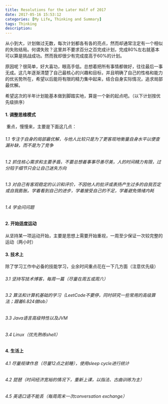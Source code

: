 ```yaml
---
title: Resolutions for the Later Half of 2017
date: 2017-05-16 15:53:12
categories: [My Life, Thinking and Summary]
tags: Thinking
description:
---
```


从小到大，计划做过无数，每次计划都各有各的亮点，然而却通常注定有一个相似的失败结局。何谓失败？这里并不要求百分之百完成计划，完成80%左右就基本可以算是挑战成功。然而我却很少有完成度高于60%的计划。

原因呢？很简单，好大喜功，眼高手低。总想着把所有事情都做好，往往最后一事无成。这几年逐渐清楚了自己最核心的兴趣和目标，并且明确了自己的性格和能力的优劣势所在，希望以后能将有限的精力集中起来，结合自身实际情况，追求局部最优解。

希望这次的半年计划能基本做到脚踏实地，算是一个新的起点吧。（以下计划按优先级排序）

<!-- more -->

#### 1. 调整思维模式

​	重点，慢慢来，主要是下面这几点：

###### 1.1 专注于自身的局部最优解，与他人比较只是为了更客观地衡量自身水平以便查漏补缺，而不是为了竞争

###### 1.2 抓住核心需求和主要矛盾，不要总想着事事尽善尽美，人的时间精力有限，过分陷于细节只会让自己迷失方向

###### 1.3 对自己有客观稳定的认识和评价，不因他人的批评或表扬产生过多的自我否定或自我膨胀。学着看到自己的进步，学着接受自己的不足，学着避免情绪内耗

###### 1.4 学会问问题



#### 2. 开始适度运动

​	从坚持某一项运动开始，主要是思想上需要开始重视，一周至少保证一次较完整的运动（两小时）



#### 3. 技术上

​	除了学习工作中必备的技能学习，业余时间重点花在一下几方面（注意优先级）

###### 3.1 坚持写技术博客，每周一篇（尽量在周五或周六）

###### 3.2 算法和计算机基础的学习（LeetCode不要停，同时研究一些常用的高级算法；跟着6.824做lab）

###### 3.3 Java语言高级特性以及JVM

###### 3.4 Linux（优先熟练shell）



#### 4. 生活上

###### 4.1 尽量规律作息（尽量12点之前睡），使用sleep cycle进行统计

###### 4.2 琵琶（时间经济宽裕的情况下，重新上课，以指法、古曲训练为主）

###### 4.5 英语口语不能丢（每周周末一次conversation exchange）







​	